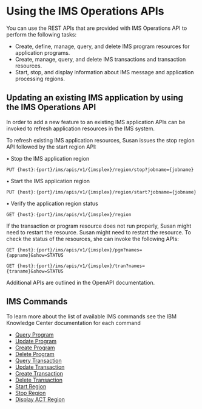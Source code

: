 # Using the IMS Operations APIs

You can use the REST APIs that are provided with IMS Operations API to perform the following tasks:

- Create, define, manage, query, and delete IMS program resources for application programs.
- Create, manage, query, and delete IMS transactions and transaction resources.
- Start, stop, and display information about IMS message and application processing regions.

## Updating an existing IMS application by using the IMS Operations API

In order to add a new feature to an existing IMS application APIs can be invoked to refresh application resources in the IMS system.

To refresh existing IMS application resources, Susan issues the stop region API followed by the start region API:

•	Stop the IMS application region
<p><t><code>PUT {host}:{port}/ims/apis/v1/{imsplex}/region/stop?jobname={jobname}</code>

•	Start the IMS application region
<p><t><code>PUT {host}:{port}/ims/apis/v1/{imsplex}/region/start?jobname={jobname}</code>

•	Verify the application region status
<p><t><code>GET {host}:{port}/ims/apis/v1/{imsplex}/region</code>

If the transaction or program resource does not run properly, Susan might need to restart the resource. Susan might need to restart the resource. To check the status of the resources, she can invoke the following APIs:

<p><t><code>GET {host}:{port}/ims/apis/v1/{imsplex}/pgm?names={appname}&show=STATUS</code>

<p><t><code>GET {host}:{port}/ims/apis/v1/{imsplex}/tran?names={traname}&show=STATUS</code>

Additional APIs are outlined in the OpenAPI documentation.

## IMS Commands

To learn more about the list of available IMS commands see the IBM Knowledge Center documentation for each command

- [Query Program](https://www.ibm.com/support/knowledgecenter/en/SSEPH2_15.1.0/com.ibm.ims15.doc.cr/imscmds/ims_querypgm.htm) 
- [Update Program](https://www.ibm.com/support/knowledgecenter/en/SSEPH2_15.1.0/com.ibm.ims15.doc.cr/imscmds/ims_updatepgm.htm) 
- [Create Program](https://www.ibm.com/support/knowledgecenter/en/SSEPH2_15.1.0/com.ibm.ims15.doc.cr/imscmds/ims_createpgm.htm) 
- [Delete Program](https://www.ibm.com/support/knowledgecenter/en/SSEPH2_15.1.0/com.ibm.ims15.doc.cr/imscmds/ims_deletepgm.htm) 
- [Query Transaction](https://www.ibm.com/support/knowledgecenter/en/SSEPH2_15.1.0/com.ibm.ims15.doc.cr/imscmds/ims_querytran.htm) 
- [Update Transaction](https://www.ibm.com/support/knowledgecenter/en/SSEPH2_15.1.0/com.ibm.ims15.doc.cr/imscmds/ims_updatetran.htm) 
- [Create Transaction](https://www.ibm.com/support/knowledgecenter/en/SSEPH2_15.1.0/com.ibm.ims15.doc.cr/imscmds/ims_createtran.htm) 
- [Delete Transaction](https://www.ibm.com/support/knowledgecenter/en/SSEPH2_15.1.0/com.ibm.ims15.doc.cr/imscmds/ims_deletetran.htm) 
- [Start Region](https://www.ibm.com/support/knowledgecenter/en/SSEPH2_15.1.0/com.ibm.ims15.doc.cr/imscmds/ims_startregion.htm)
- [Stop Region](https://www.ibm.com/support/knowledgecenter/en/SSEPH2_15.1.0/com.ibm.ims15.doc.cr/imscmds/ims_stopregion.htm)
- [Display ACT Region](https://www.ibm.com/support/knowledgecenter/en/SSEPH2_15.1.0/com.ibm.ims15.doc.cr/imscmds/ims_displayact.htm)